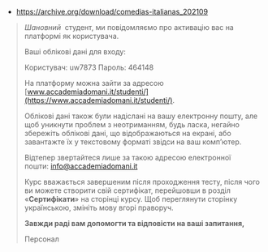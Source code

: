 - https://archive.org/download/comedias-italianas_202109

> _Шановний_  студент, ми повідомляємо про активацію вас на платформі як користувача.
> 
> Ваші облікові дані для входу:
> 
> Користувач: uw7873
> Пароль: 464148
> 
> На платформу можна зайти за адресою
> [www.accademiadomani.it/studenti/](https://www.accademiadomani.it/studenti/).
> 
> Облікові дані також були надіслані на вашу електронну пошту, але щоб уникнути проблем з неотриманням, будь ласка, негайно збережіть облікові дані, що відображаються на екрані, або завантажте їх у текстовому форматі звідси на ваш комп’ютер.
> 
>  Відтепер звертайтеся лише за такою адресою електронної пошти: [info@accademiadomani.it](mailto:info@accademiadomani.it)
>  
> Курс вважається завершеним після проходження тесту, після чого ви можете створити свій сертифікат, перейшовши в розділ «**Сертифікати**» на сторінці курсу.
> Щоб переглянути сторінку українською, змініть мову вгорі праворуч.
>
> **Завжди раді вам допомогти та відповісти на ваші запитання,**
>
> Персонал